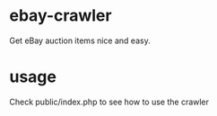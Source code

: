 # ebay-crawler
Get eBay auction items nice and easy.

# usage
Check public/index.php to see how to use the crawler
